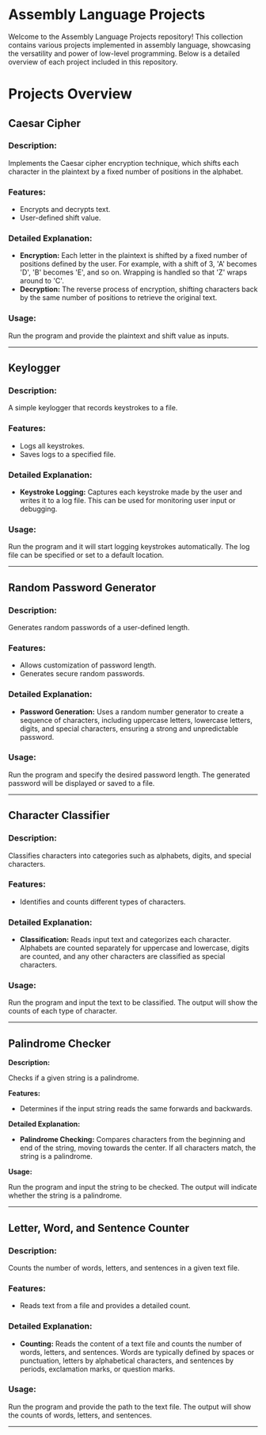 # Assembly Language Projects
Welcome to the Assembly Language Projects repository! This collection contains various projects implemented in assembly language, showcasing the versatility and power of low-level programming. Below is a detailed overview of each project included in this repository.

# Projects Overview

## Caesar Cipher

### **Description:** 

Implements the Caesar cipher encryption technique, which shifts each character in the plaintext by a fixed number of positions in the alphabet.

### **Features:**
  - Encrypts and decrypts text.
  - User-defined shift value.

### **Detailed Explanation:**
  - **Encryption:** Each letter in the plaintext is shifted by a fixed number of positions defined by the user. For example, with a shift of 3, 'A' becomes 'D', 'B' becomes 'E', and so on. Wrapping is handled so that 'Z' wraps around to 'C'.
  - **Decryption:** The reverse process of encryption, shifting characters back by the same number of positions to retrieve the original text.

### **Usage:** 

Run the program and provide the plaintext and shift value as inputs.

---

## Keylogger

### **Description:** 

A simple keylogger that records keystrokes to a file.

### **Features:**
  - Logs all keystrokes.
  - Saves logs to a specified file.

### **Detailed Explanation:**
  - **Keystroke Logging:** Captures each keystroke made by the user and writes it to a log file. This can be used for monitoring user input or debugging.

### **Usage:** 

Run the program and it will start logging keystrokes automatically. The log file can be specified or set to a default location.

---

## Random Password Generator

### **Description:** 

Generates random passwords of a user-defined length.

### **Features:**
  - Allows customization of password length.
  - Generates secure random passwords.

### **Detailed Explanation:**
  - **Password Generation:** Uses a random number generator to create a sequence of characters, including uppercase letters, lowercase letters, digits, and special characters, ensuring a strong and unpredictable password.

### **Usage:**

Run the program and specify the desired password length. The generated password will be displayed or saved to a file.

---

## Character Classifier

### **Description:** 

Classifies characters into categories such as alphabets, digits, and special characters.

### **Features:**

  - Identifies and counts different types of characters.

### **Detailed Explanation:**
  - **Classification:** Reads input text and categorizes each character. Alphabets are counted separately for uppercase and lowercase, digits are counted, and any other characters are classified as special characters.

### **Usage:** 

Run the program and input the text to be classified. The output will show the counts of each type of character.

---

## Palindrome Checker

**Description:** 

Checks if a given string is a palindrome.

**Features:**

  - Determines if the input string reads the same forwards and backwards.

**Detailed Explanation:**

  - **Palindrome Checking:** Compares characters from the beginning and end of the string, moving towards the center. If all characters match, the string is a palindrome.

**Usage:** 

Run the program and input the string to be checked. The output will indicate whether the string is a palindrome.

---

## Letter, Word, and Sentence Counter

### **Description:** 

Counts the number of words, letters, and sentences in a given text file.

### **Features:**
  - Reads text from a file and provides a detailed count.

### **Detailed Explanation:**
  - **Counting:** Reads the content of a text file and counts the number of words, letters, and sentences. Words are typically defined by spaces or punctuation, letters by alphabetical characters, and sentences by periods, exclamation marks, or question marks.

### **Usage:** 

Run the program and provide the path to the text file. The output will show the counts of words, letters, and sentences.

---
